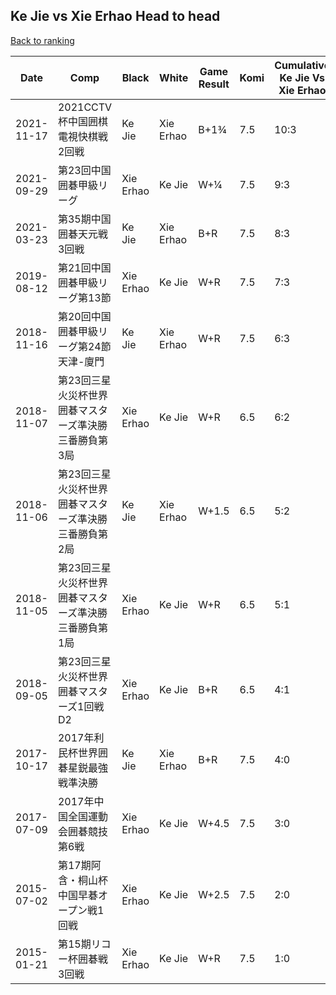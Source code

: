## Ke Jie vs Xie Erhao Head to head

[Back to ranking](../../index.md)




| **Date** | **Comp** | **Black** | **White** | **Game Result** | **Komi** | **Cumulative Ke Jie Vs Xie Erhao** | **Ke Jie Streak** | **Xie Erhao Streak** | 
| --- | --- | --- | --- | --- | --- | --- | --- | --- |
| 2021-11-17 | 2021CCTV杯中国囲棋電視快棋戦2回戦 | Ke Jie | Xie Erhao | B+1¾ | 7.5 | 10:3 | 4 | 0 | 
| 2021-09-29 | 第23回中国囲碁甲級リーグ | Xie Erhao | Ke Jie | W+¼ | 7.5 | 9:3 | 3 | 0 | 
| 2021-03-23 | 第35期中国囲碁天元戦3回戦 | Ke Jie | Xie Erhao | B+R | 7.5 | 8:3 | 2 | 0 | 
| 2019-08-12 | 第21回中国囲碁甲級リーグ第13節 | Xie Erhao | Ke Jie | W+R | 7.5 | 7:3 | 1 | 0 | 
| 2018-11-16 | 第20回中国囲碁甲級リーグ第24節天津-廈門 | Ke Jie | Xie Erhao | W+R | 7.5 | 6:3 | 0 | 1 | 
| 2018-11-07 | 第23回三星火災杯世界囲碁マスターズ準決勝三番勝負第3局 | Xie Erhao | Ke Jie | W+R | 6.5 | 6:2 | 1 | 0 | 
| 2018-11-06 | 第23回三星火災杯世界囲碁マスターズ準決勝三番勝負第2局 | Ke Jie | Xie Erhao | W+1.5 | 6.5 | 5:2 | 0 | 1 | 
| 2018-11-05 | 第23回三星火災杯世界囲碁マスターズ準決勝三番勝負第1局 | Xie Erhao | Ke Jie | W+R | 6.5 | 5:1 | 1 | 0 | 
| 2018-09-05 | 第23回三星火災杯世界囲碁マスターズ1回戦D2 | Xie Erhao | Ke Jie | B+R | 6.5 | 4:1 | 0 | 1 | 
| 2017-10-17 | 2017年利民杯世界囲碁星鋭最強戦準決勝 | Ke Jie | Xie Erhao | B+R | 7.5 | 4:0 | 4 | 0 | 
| 2017-07-09 | 2017年中国全国運動会囲碁競技第6戦 | Xie Erhao | Ke Jie | W+4.5 | 7.5 | 3:0 | 3 | 0 | 
| 2015-07-02 | 第17期阿含・桐山杯中国早碁オープン戦1回戦 | Xie Erhao | Ke Jie | W+2.5 | 7.5 | 2:0 | 2 | 0 | 
| 2015-01-21 | 第15期リコー杯囲碁戦3回戦 | Xie Erhao | Ke Jie | W+R | 7.5 | 1:0 | 1 | 0 |




